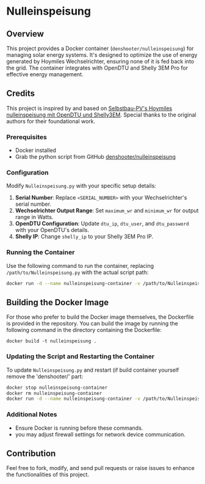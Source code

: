 # Nulleinspeisung

## Overview
This project provides a Docker container (`denshooter/nulleinspeisung`) for managing solar energy systems. It's designed to optimize the use of energy generated by Hoymiles Wechselrichter, ensuring none of it is fed back into the grid. The container integrates with OpenDTU and Shelly 3EM Pro for effective energy management.

## Credits
This project is inspired by and based on [Selbstbau-PV's Hoymiles nulleinspeisung mit OpenDTU und Shelly3EM](https://github.com/Selbstbau-PV/Selbstbau-PV-Hoymiles-nulleinspeisung-mit-OpenDTU-und-Shelly3EM). Special thanks to the original authors for their foundational work.

### Prerequisites
- Docker installed
- Grab the python script from GitHub [denshooter/nulleinspeisung](https://github.com/denshooter/nulleinspeisung)

### Configuration
Modify `Nulleinspeisung.py` with your specific setup details:
1. **Serial Number**: Replace `<SERIAL_NUMBER>` with your Wechselrichter's serial number.
2. **Wechselrichter Output Range**: Set `maximum_wr` and `minimum_wr` for output range in Watts.
3. **OpenDTU Configuration**: Update `dtu_ip`, `dtu_user`, and `dtu_password` with your OpenDTU's details.
4. **Shelly IP**: Change `shelly_ip` to your Shelly 3EM Pro IP.

### Running the Container
Use the following command to run the container, replacing `/path/to/Nulleinspeisung.py` with the actual script path:
```bash
docker run -d --name nulleinspeisung-container -v /path/to/Nulleinspeisung.py:/app/Nulleinspeisung.py denshooter/nulleinspeisung
```

## Building the Docker Image
For those who prefer to build the Docker image themselves, the Dockerfile is provided in the repository. You can build the image by running the following command in the directory containing the Dockerfile:
```
docker build -t nulleinspeisung .
```

### Updating the Script and Restarting the Container
To update `Nulleinspeisung.py` and restart (if build container yourself remove the 'denshooter/' part:
```bash
docker stop nulleinspeisung-container
docker rm nulleinspeisung-container
docker run -d --name nulleinspeisung-container -v /path/to/Nulleinspeisung.py:/app/Nulleinspeisung.py denshooter/nulleinspeisung
```

### Additional Notes
- Ensure Docker is running before these commands.
- you may adjust firewall settings for network device communication.


## Contribution
Feel free to fork, modify, and send pull requests or raise issues to enhance the functionalities of this project.
